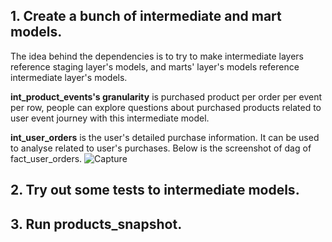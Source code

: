 ## 1. Create a bunch of intermediate and mart models. 
The idea behind the dependencies is to try to make intermediate layers reference staging layer's models, and marts' layer's models reference intermediate layer's models.

**int_product_events's granularity** is purchased product per order per event per row, people can explore questions about purchased products related to user event journey with this intermediate model.

**int_user_orders** is the user's detailed purchase information. It can be used to analyse related to user's purchases.
Below is the screenshot of dag of fact_user_orders.
![Capture](https://github.com/Tunewhistle/course-dbt/assets/32718047/cf213dbb-ed4c-4517-8a07-9ab89e133fc8)

## 2. Try out some tests to intermediate models.
## 3. Run products_snapshot.
